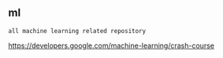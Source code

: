 ## ml
    all machine learning related repository

https://developers.google.com/machine-learning/crash-course
